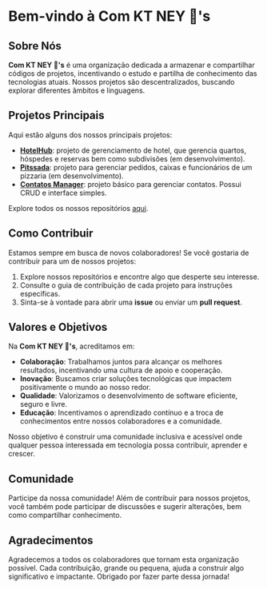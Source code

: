 # Bem-vindo à Com KT NEY 🧅's

## Sobre Nós

**Com KT NEY 🧅's** é uma organização dedicada a armazenar e compartilhar códigos de projetos, incentivando o estudo e partilha de conhecimento das tecnologias atuais. Nossos projetos são descentralizados, buscando explorar diferentes âmbitos e linguagens.

## Projetos Principais

Aqui estão alguns dos nossos principais projetos:

- **[HotelHub](https://github.com/Com-KT-NEY-s/HotelHub)**: projeto de gerenciamento de hotel, que gerencia quartos, hóspedes e reservas bem como subdivisões (em desenvolvimento).
- **[Pitssada](https://github.com/Com-KT-NEY-s/Pitssada)**: projeto para gerenciar pedidos, caixas e funcionários de um pizzaria (em desenvolvimento).
- **[Contatos Manager](https://github.com/Com-KT-NEY-s/ContatosManager)**: projeto básico para gerenciar contatos. Possui CRUD e interface simples.

Explore todos os nossos repositórios [aqui](https://github.com/orgs/Com-KT-NEY-s/repositories).

## Como Contribuir

Estamos sempre em busca de novos colaboradores! Se você gostaria de contribuir para um de nossos projetos:

1. Explore nossos repositórios e encontre algo que desperte seu interesse.
2. Consulte o guia de contribuição de cada projeto para instruções específicas.
3. Sinta-se à vontade para abrir uma **issue** ou enviar um **pull request**.

## Valores e Objetivos

Na **Com KT NEY 🧅's**, acreditamos em:

- **Colaboração**: Trabalhamos juntos para alcançar os melhores resultados, incentivando uma cultura de apoio e cooperação.
- **Inovação**: Buscamos criar soluções tecnológicas que impactem positivamente o mundo ao nosso redor.
- **Qualidade**: Valorizamos o desenvolvimento de software eficiente, seguro e livre.
- **Educação**: Incentivamos o aprendizado contínuo e a troca de conhecimentos entre nossos colaboradores e a comunidade.

Nosso objetivo é construir uma comunidade inclusiva e acessível onde qualquer pessoa interessada em tecnologia possa contribuir, aprender e crescer.

## Comunidade

Participe da nossa comunidade! Além de contribuir para nossos projetos, você também pode participar de discussões e sugerir alterações, bem como compartilhar conhecimento.
## Agradecimentos

Agradecemos a todos os colaboradores que tornam esta organização possível. Cada contribuição, grande ou pequena, ajuda a construir algo significativo e impactante. Obrigado por fazer parte dessa jornada!
